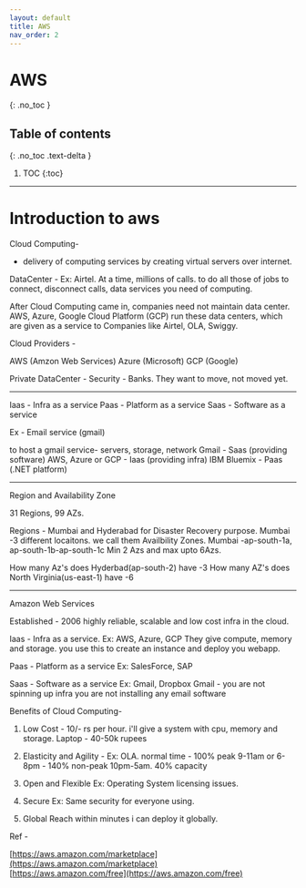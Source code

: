 ```yaml
---
layout: default
title: AWS
nav_order: 2
---
```

# AWS
{: .no_toc }

## Table of contents
{: .no_toc .text-delta }

1. TOC
{:toc}

---
# Introduction to  aws
Cloud Computing-
 - delivery of computing services by creating virtual servers over internet.

DataCenter -
Ex: Airtel.
At a time, millions of calls.
to do all those of jobs to connect, disconnect calls, data services you need of computing.

After Cloud Computing came in, companies need not maintain data center. AWS, Azure, Google Cloud Platform (GCP) run these data centers, which are given as a service to Companies like Airtel, OLA, Swiggy. 

Cloud Providers -

AWS (Amzon Web Services)
Azure (Microsoft)
GCP (Google)

Private DataCenter -
Security - Banks.
They want to move, not moved yet.

---------------------------------
Iaas - Infra as a service
Paas - Platform as a service
Saas - Software as a service

Ex - Email service (gmail)

to host a gmail service- servers, storage, network
Gmail - Saas (providing software)
AWS, Azure or GCP - Iaas (providing infra)
IBM Bluemix - Paas (.NET platform)

--------------------------------
Region and Availability Zone

31 Regions, 99 AZs.

Regions - Mumbai and Hyderabad
for Disaster Recovery purpose.
Mumbai -3 different locaitons. we call them Availbility Zones.
Mumbai -ap-south-1a, ap-south-1b-ap-south-1c
Min 2 Azs and max upto 6Azs.

How many Az's does Hyderbad(ap-south-2) have -3
How many AZ's does North Virginia(us-east-1) have -6 

--------------------------------
Amazon Web Services

Established - 2006
highly reliable, scalable and low cost infra in the cloud.

Iaas - Infra as a service. Ex: AWS, Azure, GCP
They give compute, memory and storage. you use this to create an instance and deploy you webapp.

Paas - Platform as a service
Ex: SalesForce, SAP 

Saas - Software as a service
Ex: Gmail, Dropbox
Gmail - 
you are not spinning up infra
you are not installing any email software

Benefits of Cloud Computing-
1. Low Cost - 10/- rs per hour. i'll give a system with cpu, memory and storage.
Laptop - 40-50k rupees

2. Elasticity and Agility - 
Ex: OLA. 
normal time - 100%
peak 9-11am or 6-8pm - 140%
non-peak 10pm-5am. 40% capacity

3. Open and Flexible
Ex: Operating System licensing issues.

4. Secure
Ex: Same security for everyone using.

5. Global Reach
within minutes i can deploy it globally.


Ref -

[https://aws.amazon.com/marketplace](https://aws.amazon.com/marketplace)<br>
[https://aws.amazon.com/free](https://aws.amazon.com/free)










